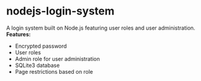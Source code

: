 # nodejs-login-system
A login system built on Node.js featuring user roles and user administration.   
**Features:**
- Encrypted password
- User roles
- Admin role for user administration
- SQLite3 database
- Page restrictions based on role
